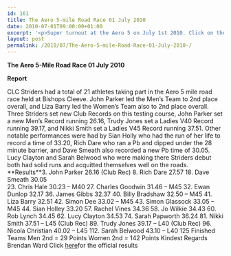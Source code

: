 ```yaml
---
id: 161
title: The Aero 5-mile Road Race 01 July 2010
date: 2010-07-01T09:00:00+01:00
excerpt: '<p>Super turnout at the Aero 5 on July 1st 2010. Click on the results/photos and see how you got on, Brendan Ward (Club Chairman) Aero 5 mile 01 July 2010 Photos Report Results</p>'
layout: post
permalink: /2010/07/The-Aero-5-mile-Road-Race-01-July-2010-/
---
```

**The Aero 5-Mile Road Race 01 July 2010** </p> 

**Report**

CLC Striders had a total of 21 athletes taking part in the Aero 5 mile road race held at Bishops Cleeve. John Parker led the Men&#8217;s Team to 2nd place overall, and Liza Barry led the Women&#8217;s Team also to 2nd place overall. Three Striders set new Club Records on this testing course, John Parker set a new Men&#8217;s Record running 26.16, Trudy Jones set a Ladies V40 Record running 39.17, and Nikki Smith set a Ladies V45 Record running 37.51. Other notable performances were had by Sian Holly who had the run of her life to record a time of 33.20, Rich Dare who ran a Pb and dipped under the 28 minute barrier, and Dave Smeath also recorded a new Pb time of 30.05. Lucy Clayton and Sarah Belwood who were making there Striders debut both had solid runs and acquitted themselves well on the roads. **<a name="Results"></a>Results<a name="Results"></a>**3. John Parker 26.16 (Club Rec) 8. Rich Dare 27.57 18. Dave Smeath 30.05  
23. Chris Hale 30.23 &#8211; M40 27. Charles Goodwin 31.46 &#8211; M45 32. Ewan Dunlop 32.17 36. James Gibbs 32.37 40. Billy Bradshaw 32.50 &#8211; M45 41. Liza Barry 32.51 42. Simon Dee 33.02 &#8211; M45 43. Simon Glassock 33.05 &#8211; M45 44. Sian Holley 33.20 57. Rachel Vines 34.36 58. Jo Wilkie 34.43 60. Rob Lynch 34.45 62. Lucy Clayton 34.53 74. Sarah Papworth 36.24 81. Nikki Smith 37.51 &#8211; L45 (Club Rec) 89. Trudy Jones 39.17 &#8211; L40 (Club Rec) 96. Nicola Christian 40.02 &#8211; L45 112. Sarah Belwood 43.10 &#8211; L40 125 Finished Teams Men 2nd = 29 Points Women 2nd = 142 Points Kindest Regards Brendan Ward Click <a href="http://www.clcstriders-runningclub.co.uk/documents/Aerospace 2010 results.xls" target="_blank" rel="nofollow">here</a>for the official results 

<map name="100109w.jpg">
  <area shape="RECT" coords="677,27,696,48" alt="Race Winner" />
  
  <area shape="RECT" coords="379,28,393,45" alt="Sarah Greef" />
  
  <area shape="RECT" coords="354,28,368,46" alt="Rachel Vines" />
  
  <area shape="RECT" coords="303,28,318,46" alt="Anna Maughan" />
  
  <area shape="RECT" coords="206,28,220,46" alt="Dawn Addinall" />
  
  <area shape="RECT" coords="86,28,103,46" alt="Alex Evans" />
</map>

<map name="100109m.jpg">
  <area shape="RECT" coords="63,31,76,45" alt="Clive Scott" />
  
  <area shape="RECT" coords="112,32,121,44" alt="Paul Davies" />
  
  <area shape="RECT" coords="118,32,129,43" alt="Paul Stonuary" />
  
  <area shape="RECT" coords="223,29,236,47" alt="James Gibbs" />
  
  <area shape="RECT" coords="255,29,264,42" alt="David Smeath" />
  
  <area shape="RECT" coords="263,28,272,43" alt="Chris Hale" />
  
  <area shape="RECT" coords="275,31,288,45" alt="Rob Shute" />
  
  <area shape="RECT" coords="308,31,321,45" alt="Billy Bradshaw" />
  
  <area shape="RECT" coords="582,29,594,46" alt="Will Ferguson" />
  
  <area shape="RECT" coords="680,30,694,45" alt="Race Winner" />
</map>